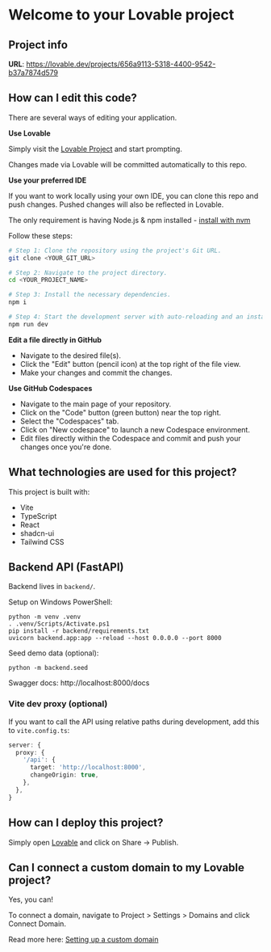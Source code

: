 # Welcome to your Lovable project

## Project info

**URL**: https://lovable.dev/projects/656a9113-5318-4400-9542-b37a7874d579

## How can I edit this code?

There are several ways of editing your application.

**Use Lovable**

Simply visit the [Lovable Project](https://lovable.dev/projects/656a9113-5318-4400-9542-b37a7874d579) and start prompting.

Changes made via Lovable will be committed automatically to this repo.

**Use your preferred IDE**

If you want to work locally using your own IDE, you can clone this repo and push changes. Pushed changes will also be reflected in Lovable.

The only requirement is having Node.js & npm installed - [install with nvm](https://github.com/nvm-sh/nvm#installing-and-updating)

Follow these steps:

```sh
# Step 1: Clone the repository using the project's Git URL.
git clone <YOUR_GIT_URL>

# Step 2: Navigate to the project directory.
cd <YOUR_PROJECT_NAME>

# Step 3: Install the necessary dependencies.
npm i

# Step 4: Start the development server with auto-reloading and an instant preview.
npm run dev
```

**Edit a file directly in GitHub**

- Navigate to the desired file(s).
- Click the "Edit" button (pencil icon) at the top right of the file view.
- Make your changes and commit the changes.

**Use GitHub Codespaces**

- Navigate to the main page of your repository.
- Click on the "Code" button (green button) near the top right.
- Select the "Codespaces" tab.
- Click on "New codespace" to launch a new Codespace environment.
- Edit files directly within the Codespace and commit and push your changes once you're done.

## What technologies are used for this project?

This project is built with:

- Vite
- TypeScript
- React
- shadcn-ui
- Tailwind CSS

## Backend API (FastAPI)

Backend lives in `backend/`.

Setup on Windows PowerShell:
```
python -m venv .venv
. .venv/Scripts/Activate.ps1
pip install -r backend/requirements.txt
uvicorn backend.app:app --reload --host 0.0.0.0 --port 8000
```

Seed demo data (optional):
```
python -m backend.seed
```

Swagger docs: http://localhost:8000/docs

### Vite dev proxy (optional)

If you want to call the API using relative paths during development, add this to `vite.config.ts`:

```ts
server: {
  proxy: {
    '/api': {
      target: 'http://localhost:8000',
      changeOrigin: true,
    },
  },
}
```

## How can I deploy this project?

Simply open [Lovable](https://lovable.dev/projects/656a9113-5318-4400-9542-b37a7874d579) and click on Share -> Publish.

## Can I connect a custom domain to my Lovable project?

Yes, you can!

To connect a domain, navigate to Project > Settings > Domains and click Connect Domain.

Read more here: [Setting up a custom domain](https://docs.lovable.dev/tips-tricks/custom-domain#step-by-step-guide)
